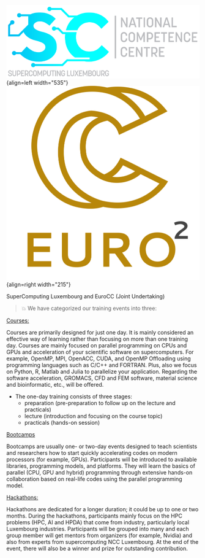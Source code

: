![](figures/Logo_SC_Luxembourg.png){align=left  width="535"}
![](figures/EuroCC2-Logo.png){align=right  width="215"}

<p> SuperComputing Luxembourg and EuroCC (Joint Undertaking) </p>

>:boom: We have categorized our training events into three:

<u>Courses:</u>

Courses are primarily designed for just one day.
It is mainly considered an effective way of learning rather than focusing on more than one training day.
Courses are mainly focused on parallel programming on CPUs and GPUs and acceleration of your scientific software on supercomputers. For example, OpenMP, MPI, OpenACC, CUDA, and OpenMP Offloading using programming languages such as C/C++ and FORTRAN. Plus, also we focus on Python, R, Matlab and Julia to parallelize your application. Regarding the software acceleration, GROMACS, CFD and FEM software, material science and bioinformatic, etc., will be offered. 

 - The one-day training consists of three stages:
     - preparation (pre-preparation to follow up on the lecture and practicals)
     - lecture (introduction and focusing on the course topic)
     - practicals (hands-on session)
     
<u>Bootcamps</u>

Bootcamps are usually one- or two-day events designed to teach scientists and researchers how to start quickly accelerating codes on modern processors (for example, GPUs).
Participants will be introduced to available libraries, programming models, and platforms.
They will learn the basics of parallel (CPU, GPU and hybrid) programming through extensive hands-on
collaboration based on real-life codes using the parallel programming model.

<u>Hackathons:</u>

Hackathons are dedicated for a longer duration; it could be up to one or two months. During the hackathons, participants mainly focus on the HPC problems (HPC, AI and HPDA) that come from industry, particularly local Luxembourg industries. Participants will be grouped into many and each group member will get mentors from organizers (for example, Nvidia) and also from experts from supercomputing NCC Luxembourg. At the end of the event, there will also be a winner and prize for outstanding contribution. 